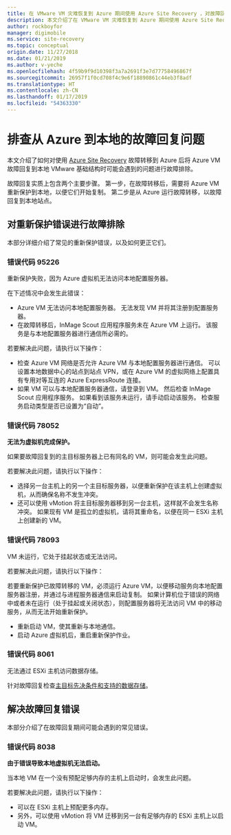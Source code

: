 ```yaml
---
title: 在 VMware VM 灾难恢复到 Azure 期间使用 Azure Site Recovery ，对故障回复到本地进行故障排除 | Azure
description: 本文介绍了在 VMware VM 灾难恢复到 Azure 期间使用 Azure Site Recovery 排查故障回复和重新保护问题的方法。
author: rockboyfor
manager: digimobile
ms.service: site-recovery
ms.topic: conceptual
origin.date: 11/27/2018
ms.date: 01/21/2019
ms.author: v-yeche
ms.openlocfilehash: 4f59b9f9d10398f3a7a2691f3e7d77758496867f
ms.sourcegitcommit: 26957f1f0cd708f4c9e6f18890861c44eb3f8adf
ms.translationtype: HT
ms.contentlocale: zh-CN
ms.lasthandoff: 01/17/2019
ms.locfileid: "54363330"
---
```

# <a name="troubleshoot-failback-to-on-premises-from-azure"></a>排查从 Azure 到本地的故障回复问题

本文介绍了如何对使用 [Azure Site Recovery](site-recovery-overview.md) 故障转移到 Azure 后将 Azure VM 故障回复到本地 VMware 基础结构时可能会遇到的问题进行故障排除。

故障回复实质上包含两个主要步骤。 第一步，在故障转移后，需要将 Azure VM 重新保护到本地，以便它们开始复制。 第二步是从 Azure 运行故障转移，以故障回复到本地站点。

## <a name="troubleshoot-reprotection-errors"></a>对重新保护错误进行故障排除

本部分详细介绍了常见的重新保护错误，以及如何更正它们。

### <a name="error-code-95226"></a>错误代码 95226

重新保护失败，因为 Azure 虚拟机无法访问本地配置服务器。

在下述情况中会发生此错误：

* Azure VM 无法访问本地配置服务器。 无法发现 VM 并将其注册到配置服务器。
* 在故障转移后，InMage Scout 应用程序服务未在 Azure VM 上运行。 该服务是与本地配置服务器进行通信所必需的。

若要解决此问题，请执行以下操作：

* 检查 Azure VM 网络是否允许 Azure VM 与本地配置服务器进行通信。 可以设置本地数据中心的站点到站点 VPN，或在 Azure VM 的虚拟网络上配置具有专用对等互连的 Azure ExpressRoute 连接。
* 如果 VM 可以与本地配置服务器通信，请登录到 VM。 然后检查 InMage Scout 应用程序服务。 如果看到该服务未运行，请手动启动该服务。 检查服务启动类型是否已设置为“自动”。

### <a name="error-code-78052"></a>错误代码 78052

**无法为虚拟机完成保护。**

如果要故障回复到的主目标服务器上已有同名的 VM，则可能会发生此问题。

若要解决此问题，请执行以下操作：

* 选择另一台主机上的另一个主目标服务器，以便重新保护在该主机上创建虚拟机，从而确保名称不发生冲突。
* 还可以使用 vMotion 将主目标服务器移到另一台主机，这样就不会发生名称冲突。 如果现有 VM 是孤立的虚拟机，请将其重命名，以便在同一 ESXi 主机上创建新的 VM。

### <a name="error-code-78093"></a>错误代码 78093

VM 未运行，它处于挂起状态或无法访问。

若要解决此问题，请执行以下操作：

若要重新保护已故障转移的 VM，必须运行 Azure VM，以便移动服务向本地配置服务器注册，并通过与进程服务器通信来启动复制。 如果计算机位于错误的网络中或者未在运行（处于挂起或关闭状态），则配置服务器将无法访问 VM 中的移动服务，从而无法开始重新保护。

* 重新启动 VM，使其重新与本地通信。
* 启动 Azure 虚拟机后，重启重新保护作业。

### <a name="error-code-8061"></a>错误代码 8061

无法通过 ESXi 主机访问数据存储。

针对故障回复检查[主目标先决条件和支持的数据存储](vmware-azure-reprotect.md#deploy-a-separate-master-target-server)。

## <a name="troubleshoot-failback-errors"></a>解决故障回复错误

本部分介绍了在故障回复期间可能会遇到的常见错误。

### <a name="error-code-8038"></a>错误代码 8038

**由于错误导致本地虚拟机无法启动。**

当本地 VM 在一个没有预配足够内存的主机上启动时，会发生此问题。 

若要解决此问题，请执行以下操作：

* 可以在 ESXi 主机上预配更多内存。
* 另外，可以使用 vMotion 将 VM 迁移到另一台有足够内存的 ESXi 主机上以启动 VM。

<!-- Update_Description: update meta properties, wording update -->
